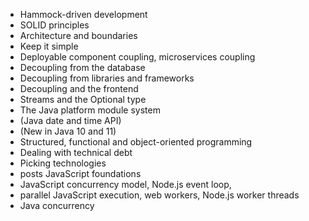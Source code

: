 - Hammock-driven development
- SOLID principles
- Architecture and boundaries
- Keep it simple
- Deployable component coupling, microservices coupling
- Decoupling from the database
- Decoupling from libraries and frameworks
- Decoupling and the frontend
- Streams and the Optional type
- The Java platform module system
- (Java date and time API)
- (New in Java 10 and 11)
- Structured, functional and object-oriented programming
- Dealing with technical debt
- Picking technologies
- posts JavaScript foundations
- JavaScript concurrency model, Node.js event loop, 
- parallel JavaScript execution, web workers, Node.js worker threads
- Java concurrency